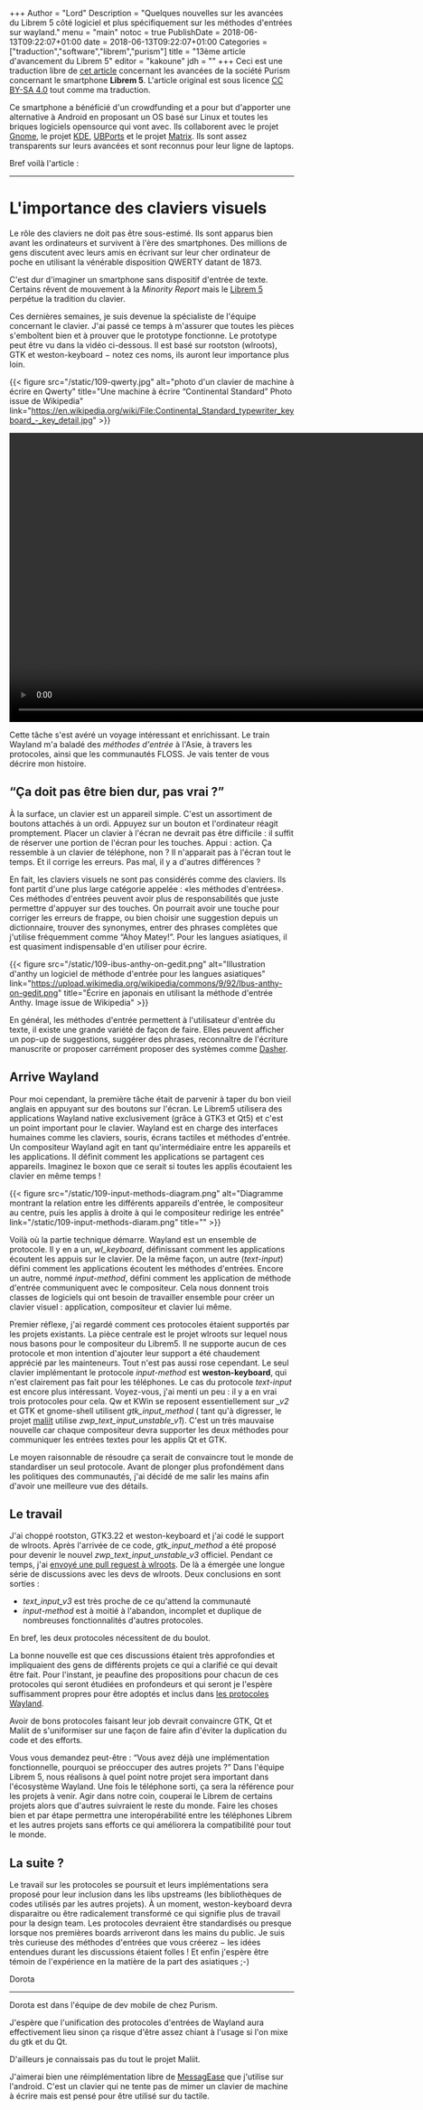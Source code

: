 +++
Author = "Lord"
Description = "Quelques nouvelles sur les avancées du Librem 5 côté logiciel et plus spécifiquement sur les méthodes d'entrées sur wayland."
menu = "main"
notoc = true
PublishDate = 2018-06-13T09:22:07+01:00
date = 2018-06-13T09:22:07+01:00
Categories = ["traduction","software","librem","purism"]
title = "13ème article d'avancement du Librem 5"
editor = "kakoune"
jdh = ""
+++
Ceci est une traduction libre de [cet article](https://puri.sm/posts/librem5-progress-report-13/) concernant les avancées de la société Purism concernant le smartphone **Librem 5**.
L'article original est sous licence [CC BY-SA 4.0](https://creativecommons.org/licenses/by-sa/4.0/) tout comme ma traduction.


Ce smartphone a bénéficié d'un crowdfunding et a pour but d'apporter une alternative à Android en proposant un OS basé sur Linux et toutes les briques logiciels opensource qui vont avec.
Ils collaborent avec le projet [Gnome](https://www.gnome.org), le projet [KDE](https://www.kde.org), [UBPorts](https://ubports.com/) et le projet [Matrix](https://matrix.org).
Ils sont assez transparents sur leurs avancées et sont reconnus pour leur ligne de laptops.

Bref voilà l'article :

<hr>

# L'importance des claviers visuels
Le rôle des claviers ne doit pas être sous-estimé.
Ils sont apparus bien avant les ordinateurs et survivent à l'ère des smartphones.
Des millions de gens discutent avec leurs amis en écrivant sur leur cher ordinateur de poche en utilisant la vénérable disposition QWERTY datant de 1873.

C'est dur d'imaginer un smartphone sans dispositif d'entrée de texte.
Certains rêvent de mouvement à la *Minority Report* mais le [Librem 5](https://puri.sm/shop/librem-5/) perpétue la tradition du clavier.

Ces dernières semaines, je suis devenue la spécialiste de l'équipe concernant le clavier.
J'ai passé ce temps à m'assurer que toutes les pièces s'emboîtent bien et à prouver que le prototype fonctionne.
Le prototype peut être vu dans la vidéo ci-dessous.
Il est basé sur rootston (wlroots), GTK et weston-keyboard − notez ces noms, ils auront leur importance plus loin.

{{< figure src="/static/109-qwerty.jpg" alt="photo d'un clavier de machine à écrire en Qwerty" title="Une machine à écrire “Continental Standard” Photo issue de Wikipedia" link="https://en.wikipedia.org/wiki/File:Continental_Standard_typewriter_keyboard_-_key_detail.jpg" >}}

<video class="wp-video-shortcode" id="video-52786-1" width="1024" preload="metadata" controls="controls"><source type="video/webm" src="https://videos.puri.sm/librem5/keyboard-l5-edit.webm?_=1" /><a href="https://videos.puri.sm/librem5/keyboard-l5-edit.webm">https://videos.puri.sm/librem5/keyboard-l5-edit.webm</a></video>

Cette tâche s'est avéré un voyage intéressant et enrichissant.
Le train Wayland m'a baladé des *méthodes d'entrée* à l'Asie, à travers les protocoles, ainsi que les communautés FLOSS.
Je vais tenter de vous décrire mon histoire.

## “Ça doit pas être bien dur, pas vrai ?”

À la surface, un clavier est un appareil simple.
C'est un assortiment de boutons attachés à un ordi.
Appuyez sur un bouton et l'ordinateur réagit promptement.
Placer un clavier à l'écran ne devrait pas être difficile : il suffit de réserver une portion de l'écran pour les touches.
Appui : action.
Ça ressemble à un clavier de téléphone, non ?
Il n'apparait pas à l'écran tout le temps.
Et il corrige les erreurs.
Pas mal, il y a d'autres différences ?

En fait, les claviers visuels ne sont pas considérés comme des claviers.
Ils font partit d'une plus large catégorie appelée : «les méthodes d'entrées».
Ces méthodes d'entrées peuvent avoir plus de responsabilités que juste permettre d'appuyer sur des touches.
On pourrait avoir une touche pour corriger les erreurs de frappe, ou bien choisir une suggestion depuis un dictionnaire, trouver des synonymes, entrer des phrases complètes que j'utilise fréquemment comme “Ahoy Matey!”.
Pour les langues asiatiques, il est quasiment indispensable d'en utiliser pour écrire.

{{< figure src="/static/109-ibus-anthy-on-gedit.png" alt="Illustration d'anthy un logiciel de méthode d'entrée pour les langues asiatiques" link="https://upload.wikimedia.org/wikipedia/commons/9/92/Ibus-anthy-on-gedit.png" title="Écrire en japonais en utilisant la méthode d'entrée Anthy. Image issue de Wikipedia" >}}

En général, les méthodes d'entrée permettent à l'utilisateur d'entrée du texte, il existe une grande variété de façon de faire.
Elles peuvent afficher un pop-up de suggestions, suggérer des phrases, reconnaître de l'écriture manuscrite or proposer carrément proposer des systèmes comme [Dasher](http://www.inference.org.uk/dasher/DasherSummary2.html).

## Arrive Wayland

Pour moi cependant, la première tâche était de parvenir à taper du bon vieil anglais en appuyant sur des boutons sur l'écran.
Le Librem5 utilisera des applications Wayland native exclusivement (grâce à GTK3 et Qt5) et c'est un point important pour le clavier.
Wayland est en charge des interfaces humaines comme les claviers, souris, écrans tactiles et méthodes d'entrée.
Un compositeur Wayland agit en tant qu'intermédiaire entre les appareils et les applications.
Il définit comment les applications se partagent ces appareils.
Imaginez le boxon que ce serait si toutes les applis écoutaient les clavier en même temps !

{{< figure src="/static/109-input-methods-diagram.png" alt="Diagramme montrant la relation entre les différents appareils d'entrée, le compositeur au centre, puis les applis à droite à qui le compositeur redirige les entrée" link="/static/109-input-methods-diaram.png" title="" >}}

Voilà où la partie technique démarre.
Wayland est un ensemble de protocole.
Il y en a un, *wl_keyboard*, définissant comment les applications écoutent les appuis sur le clavier.
De la même façon, un autre (*text-input*) défini comment les applications écoutent les méthodes d'entrées.
Encore un autre, nommé *input-method*, défini comment les application de méthode d'entrée communiquent avec le compositeur.
Cela nous donnent trois classes de logiciels qui ont besoin de travailler ensemble pour créer un clavier visuel : application, compositeur et clavier lui même.

Premier réflexe, j'ai regardé comment ces protocoles étaient supportés par les projets existants.
La pièce centrale est le projet wlroots sur lequel nous nous basons pour le compositeur du Librem5.
Il ne supporte aucun de ces protocole et mon intention d'ajouter leur support a été chaudement apprécié par les mainteneurs.
Tout n'est pas aussi rose cependant.
Le seul clavier implémentant le protocole *input-method* est **weston-keyboard**, qui n'est clairement pas fait pour les téléphones.
Le cas du protocole *text-input* est encore plus intéressant.
Voyez-vous, j'ai menti un peu : il y a en vrai trois protocoles pour cela.
Qw et KWin se reposent essentiellement sur *_v2* et GTK et gnome-shell utilisent *gtk_input_method* ( tant qu'à digresser, le projet [maliit](http://maliit.github.io) utilise *zwp_text_input_unstable_v1*).
C'est un très mauvaise nouvelle car chaque compositeur devra supporter les deux méthodes pour communiquer les entrées textes pour les applis Qt et GTK.

Le moyen raisonnable de résoudre ça serait de convaincre tout le monde de standardiser un seul protocole.
Avant de plonger plus profondément dans les politiques des communautés, j'ai décidé de me salir les mains afin d'avoir une meilleure vue des détails.

## Le travail

J'ai choppé rootston, GTK3.22 et weston-keyboard et j'ai codé le support de wlroots.
Après l'arrivée de ce code, *gtk_input_method* a été proposé pour devenir le nouvel *zwp_text_input_unstable_v3* officiel.
Pendant ce temps, j'ai [envoyé une pull reguest à wlroots](https://github.com/swaywm/wlroots/pull/892).
De là a émergée une longue série de discussions avec les devs de wlroots.
Deux conclusions en sont sorties :

  - *text_input_v3* est très proche de ce qu'attend la communauté
  - *input-method* est à moitié à l'abandon, incomplet et duplique de nombreuses fonctionnalités d'autres protocoles.

En bref, les deux protocoles nécessitent de du boulot.

La bonne nouvelle est que ces discussions étaient très approfondies et impliquaient des gens de différents projets ce qui a clarifié ce qui devait être fait.
Pour l'instant, je peaufine des propositions pour chacun de ces protocoles qui seront étudiées en profondeurs et qui seront je l'espère suffisamment propres pour être adoptés et inclus dans [les protocoles Wayland](https://github.com/wayland-project/wayland-protocols).

Avoir de bons protocoles faisant leur job devrait convaincre GTK, Qt et Maliit de s'uniformiser sur une façon de faire afin d'éviter la duplication du code et des efforts.

Vous vous demandez peut-être : “Vous avez déjà une implémentation fonctionnelle, pourquoi se préoccuper des autres projets ?”
Dans l'équipe Librem 5, nous réalisons à quel point notre projet sera important dans l'écosystème Wayland.
Une fois le téléphone sorti, ça sera la référence pour les projets à venir.
Agir dans notre coin, couperai le Librem de certains projets alors que d'autres suivraient le reste du monde.
Faire les choses bien et par étape permettra une interopérabilité entre les téléphones Librem et les autres projets sans efforts ce qui améliorera la compatibilité pour tout le monde.

## La suite ?
Le travail sur les protocoles se poursuit et leurs implémentations sera proposé pour leur inclusion dans les libs upstreams (les bibliothèques de codes utilisés par les autres projets).
À un moment, weston-keyboard devra disparaitre ou être radicalement transformé ce qui signifie plus de travail pour la design team.
Les protocoles devraient être standardisés ou presque lorsque nos premières boards arriveront dans les mains du public.
Je suis très curieuse des méthodes d'entrées que vous créerez − les idées entendues durant les discussions étaient folles !
Et enfin j'espère être témoin de l'expérience en la matière de la part des asiatiques ;-)

Dorota

---------------
Dorota est dans l'équipe de dev mobile de chez Purism.

J'espère que l'unification des protocoles d'entrées de Wayland aura effectivement lieu sinon ça risque d'être assez chiant à l'usage si l'on mixe du gtk et du Qt.

D'ailleurs je connaissais pas du tout le projet Maliit.

J'aimerai bien une réimplémentation libre de [MessagEase](http://www.exideas.com/ME/index.php) que j'utilise sur l'android.
C'est un clavier qui ne tente pas de mimer un clavier de machine à écrire mais est pensé pour être utilisé sur du tactile.

